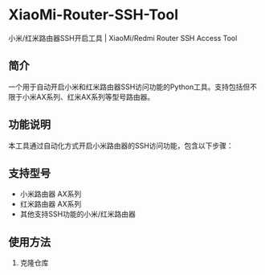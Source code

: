 # XiaoMi-Router-SSH-Tool

小米/红米路由器SSH开启工具 | XiaoMi/Redmi Router SSH Access Tool

## 简介

一个用于自动开启小米和红米路由器SSH访问功能的Python工具。支持包括但不限于小米AX系列、红米AX系列等型号路由器。

## 功能说明

本工具通过自动化方式开启小米路由器的SSH访问功能，包含以下步骤：


## 支持型号

- 小米路由器 AX系列
- 红米路由器 AX系列
- 其他支持SSH功能的小米/红米路由器

## 使用方法

1. 克隆仓库


